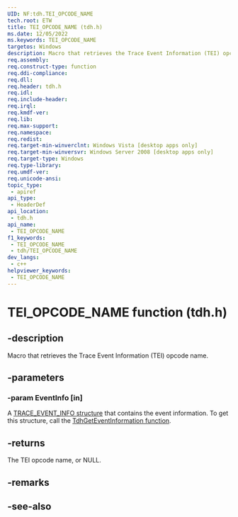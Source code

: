 ```yaml
---
UID: NF:tdh.TEI_OPCODE_NAME
tech.root: ETW
title: TEI_OPCODE_NAME (tdh.h)
ms.date: 12/05/2022
ms.keywords: TEI_OPCODE_NAME
targetos: Windows
description: Macro that retrieves the Trace Event Information (TEI) opcode name.
req.assembly: 
req.construct-type: function
req.ddi-compliance: 
req.dll: 
req.header: tdh.h
req.idl: 
req.include-header: 
req.irql: 
req.kmdf-ver: 
req.lib: 
req.max-support: 
req.namespace: 
req.redist: 
req.target-min-winverclnt: Windows Vista [desktop apps only]
req.target-min-winversvr: Windows Server 2008 [desktop apps only]
req.target-type: Windows
req.type-library: 
req.umdf-ver: 
req.unicode-ansi: 
topic_type:
 - apiref
api_type:
 - HeaderDef
api_location:
 - tdh.h
api_name:
 - TEI_OPCODE_NAME
f1_keywords:
 - TEI_OPCODE_NAME
 - tdh/TEI_OPCODE_NAME
dev_langs:
 - c++
helpviewer_keywords:
 - TEI_OPCODE_NAME
---
```


# TEI_OPCODE_NAME function (tdh.h)

## -description

Macro that retrieves the Trace Event Information (TEI) opcode name.

## -parameters

### -param EventInfo [in]

A [TRACE_EVENT_INFO structure](ns-tdh-trace_event_info.md) that contains the event information. To get this structure, call the [TdhGetEventInformation function](nf-tdh-tdhgeteventinformation.md).

## -returns

The TEI opcode name, or NULL.

## -remarks

## -see-also

